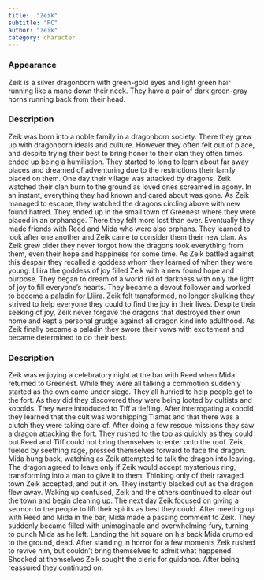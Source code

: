 ```yaml
---
title:  "Zeik"
subtitle: "PC"
author: "zeik"
category: character
---
```


### Appearance
Zeik is a silver dragonborn with green-gold eyes and light green hair running like a mane down their neck. They have a pair of dark green-gray horns running back from their head. 


### Description
Zeik was born into a noble family in a dragonborn society. There they grew up with dragonborn ideals and culture. However they often felt out of place, and despite trying their best to bring honor to their clan they often times ended up being a humiliation. They started to long to learn about far away places and dreamed of adventuring due to the restrictions their family placed on them. One day their village was attacked by dragons. Zeik watched their clan burn to the ground as loved ones screamed in agony. In an instant, everything they had known and cared about was gone. As Zeik managed to escape, they watched the dragons circling above with new found hatred. They ended up in the small town of Greenest where they were placed in an orphanage. There they felt more lost than ever. Eventually they made friends with Reed and Mida who were also orphans. They learned to look after one another and Zeik came to consider them their new clan. As Zeik grew older they never forgot how the dragons took everything from them, even their hope and happiness for some time. As Zeik battled against this despair they recalled a goddess whom they learned of when they were young. Lliira the goddess of joy filled Zeik with a new found hope and purpose. They began to dream of a world rid of darkness with only the light of joy to fill everyone’s hearts. They became a devout follower and worked to become a paladin for Lliira. Zeik felt transformed, no longer skulking they strived to help everyone they could to find the joy in their lives. Despite their seeking of joy, Zeik never forgave the dragons that destroyed their own home and kept a personal grudge against all dragon kind into adulthood. As Zeik finally became a paladin they swore their vows with excitement and became determined to do their best.


### Description
Zeik was enjoying a celebratory night at the bar with Reed when Mida returned to Greenest. While they were all talking a commotion suddenly started as the own came under siege. They all hurried to help people get to the fort. As they did they discovered they were being looted by cultists and kobolds. They were introduced to Tiff a tiefling. After interrogating a kobold they learned that the cult was worshipping Tiamat and that there was a clutch they were taking care of. After doing a few rescue missions they saw a dragon attacking the fort. They rushed to the top as quickly as they could but Reed and Tiff could not bring themselves to enter onto the roof. Zeik, fueled by seething rage, pressed themselves forward to face the dragon. Mida hung back, watching as Zeik attempted to talk the dragon into leaving. The dragon agreed to leave only if Zeik would accept  mysterious ring, transforming into a man to give it to them. Thinking only of their ravaged town Zeik accepted, and put it on. They instantly blacked out as the dragon flew away. Waking up confused, Zeik and the others continued to clear out the town and begin cleaning up. The next day Zeik focused on giving a sermon to the people to lift their spirits as best they could. After meeting up with Reed and Mida in the bar, Mida made a passing comment to Zeik. They suddenly became filled with unimaginable and overwhelming fury, turning to punch Mida as he left. Landing the hit square on his back Mida crumpled to the ground, dead. After standing in horror for a few moments Zeik rushed to revive him, but couldn’t bring themselves to admit what happened. Shocked at themselves Zeik sought the cleric for guidance. After being reassured they continued on.  

